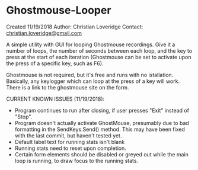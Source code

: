 # Ghostmouse-Looper
Created 11/19/2018
Author: Christian Loveridge
Contact: christian.loveridge@gmail.com

A simple utility with GUI for looping Ghostmouse recordings. Give it a number of loops, the number of seconds between each loop, and the
key to press at the start of each iteration (Ghostmouse can be set to activate upon the press of a specific key, such as  F6).

Ghostmouse is not required, but it's free and runs with no istallation. Basically, any keylogger which can loop at the press of a key
will work. There is a link to the ghostmouse site on the form.

CURRENT KNOWN ISSUES (11/19/2018):
- Program continues to run after closing, if user presses "Exit" instead of "Stop".
- Program doesn't actually activate GhostMouse, presumably due to bad formatting in the SendKeys.Send() method. This may have been fixed with the last commit, but haven't tested yet.
- Default label text for running stats isn't blank
- Running stats need to reset upon completion.
- Certain form elements should be disabled or greyed out while the main loop is running, to draw focus to the running stats.
